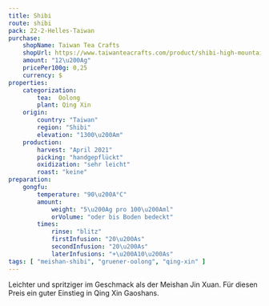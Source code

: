 ```yaml
---
title: Shibi
route: shibi
pack: 22-2-Helles-Taiwan
purchase:
    shopName: Taiwan Tea Crafts
    shopUrl: https://www.taiwanteacrafts.com/product/shibi-high-mountain-spring-oolong-tea/?v=3a52f3c22ed6
    amount: "12\u200Ag"
    pricePer100g: 0,25
    currency: $
properties:
    categorization:
        tea:  Oolong
        plant: Qing Xin
    origin:
        country: "Taiwan"
        region: "Shibi"
        elevation: "1300\u200Am"
    production:
        harvest: "April 2021"
        picking: "handgepflückt"
        oxidization: "sehr leicht"
        roast: "keine"
preparation:
    gongfu:
        temperature: "90\u200A°C"
        amount:
            weight: "5\u200Ag pro 100\u200Aml"
            orVolume: "oder bis Boden bedeckt"
        times:
            rinse: "blitz"
            firstInfusion: "20\u200As"
            secondInfusion: "20\u200As"
            laterInfusions: "+\u200A10\u200As"
tags: [ "meishan-shibi", "gruener-oolong", "qing-xin" ]
---
```

Leichter und spritziger im Geschmack als der Meishan Jin Xuan. Für diesen Preis ein guter Einstieg in Qing Xin Gaoshans.